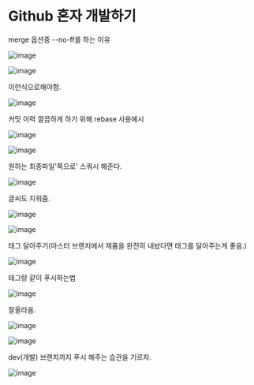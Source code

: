 # Github 혼자 개발하기

merge 옵션중 --no-ff를 하는 이유

![image](https://github.com/user-attachments/assets/6913d07e-b5ab-43d6-95a5-5ebd63fb1a01)

![image](https://github.com/user-attachments/assets/55290583-955f-48a6-ab4d-9b754fe0a77a)

이런식으로해야함.

![image](https://github.com/user-attachments/assets/148d074c-1a70-4438-a268-e66621d48d3b)


커밋 이력 깔끔하게 하기 위해 rebase 사용예시

![image](https://github.com/user-attachments/assets/6358daf4-5505-4465-bf5a-de57dac78e20)


![image](https://github.com/user-attachments/assets/ef3b4651-9ff2-4540-889c-85e7fb0789b1)

원하는 최종파일'쪽으로' 스쿼시 해준다.

![image](https://github.com/user-attachments/assets/e693fcf1-1fea-4122-a31c-6aaf67e5e2a6)

글씨도 지워줌.

![image](https://github.com/user-attachments/assets/fae339f7-7550-4d3a-b759-4b3af95e00f9)

![image](https://github.com/user-attachments/assets/c5bfeac2-f23c-4e3e-b471-9d6fde064f3c)

태그 달아주기(마스터 브랜치에서 제품을 완전히 내놨다면 태그를 달아주는게 좋음.)

![image](https://github.com/user-attachments/assets/2f365a07-de4c-41ea-b07f-6c2ee750477a)

태그랑 같이 푸시하는법

![image](https://github.com/user-attachments/assets/4669324d-2205-417b-91cb-2401093e18e9)

잘올라옴.

![image](https://github.com/user-attachments/assets/33915e5c-1b63-4722-9bcd-dd035129eb76)

![image](https://github.com/user-attachments/assets/aa744edd-68fa-49f7-b150-470ba83e7a1f)

dev(개발) 브랜치까지 푸시 해주는 습관을 기르자.

![image](https://github.com/user-attachments/assets/15a7b034-e430-41bc-aa7b-bb7fa3ca692e)

